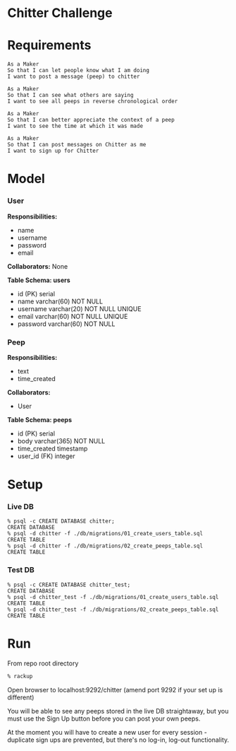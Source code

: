 Chitter Challenge
=================

# Requirements

```
As a Maker
So that I can let people know what I am doing  
I want to post a message (peep) to chitter

As a Maker
So that I can see what others are saying  
I want to see all peeps in reverse chronological order

As a Maker
So that I can better appreciate the context of a peep
I want to see the time at which it was made

As a Maker
So that I can post messages on Chitter as me
I want to sign up for Chitter
```

# Model

### User
**Responsibilities:**
- name
- username
- password
- email

**Collaborators:**
None

**Table Schema: users**
- id (PK) serial
- name varchar(60) NOT NULL
- username varchar(20) NOT NULL UNIQUE
- email varchar(60) NOT NULL UNIQUE
- password varchar(60) NOT NULL


### Peep
**Responsibilities:**
- text
- time_created

**Collaborators:**
- User

**Table Schema: peeps**
- id (PK) serial
- body varchar(365) NOT NULL
- time_created timestamp
- user_id (FK) integer


# Setup

### Live DB

```
% psql -c CREATE DATABASE chitter;
CREATE DATABASE
% psql -d chitter -f ./db/migrations/01_create_users_table.sql
CREATE TABLE
% psql -d chitter -f ./db/migrations/02_create_peeps_table.sql
CREATE TABLE
```

### Test DB

```
% psql -c CREATE DATABASE chitter_test;
CREATE DATABASE
% psql -d chitter_test -f ./db/migrations/01_create_users_table.sql
CREATE TABLE
% psql -d chitter_test -f ./db/migrations/02_create_peeps_table.sql
CREATE TABLE
```

# Run

From repo root directory

```sh
% rackup
```

Open browser to localhost:9292/chitter (amend port 9292 if your set up is different)

You will be able to see any peeps stored in the live DB straightaway, but you must use the Sign Up button before you can post your own peeps.

At the moment you will have to create a new user for every session - duplicate sign ups are prevented, but there's no log-in, log-out functionality.